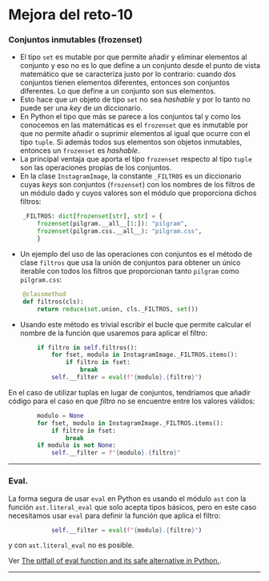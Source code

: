 # Mejora del reto-10


### Conjuntos inmutables (frozenset)

 - El tipo `set` es mutable por que permite añadir y eliminar elementos al conjunto y eso no es lo que define a un conjunto desde el punto de vista matemático que se caracteriza justo por lo contrario: cuando dos conjuntos tienen elementos diferentes, entonces son conjuntos diferentes. Lo que define a un conjunto son sus elementos.
 - Esto hace que un objeto de tipo `set` no sea _hashable_ y por lo tanto no puede ser una _key_ de un diccionario.
 - En Python el tipo que más se parece a los conjuntos tal y como los conocemos en las matemáticas es el `frozenset` que es inmutable por que no permite añadir o suprimir elementos al igual que ocurre con el tipo `tuple`. Si además todos sus elementos son objetos inmutables, entonces un `frozenset` es _hashable_.
 - La principal ventaja que aporta el tipo `frozenset` respecto al tipo `tuple` son las operaciones propias de los conjuntos.
 - En la clase `InstagramImage`, la constante `_FILTROS` es un diccionario cuyas _keys_ son conjuntos (`frozenset`) con los nombres de los filtros de un módulo dado y cuyos valores son el módulo que proporciona dichos filtros:

```python
    _FILTROS: dict[frozenset[str], str] = {
        frozenset(pilgram.__all__[1:]): "pilgram",
        frozenset(pilgram.css.__all__): "pilgram.css",
        }
```

 - Un ejemplo del uso de las operaciones con conjuntos es el método de clase `filtros` que usa la unión de conjuntos para obtener un único iterable con todos los filtros que proporcionan tanto `pilgram` como `pilgram.css`:

```python
    @classmethod
    def filtros(cls):
        return reduce(set.union, cls._FILTROS, set())
```

 - Usando este método es trivial escribir el bucle que permite calcular el nombre de la función que usaremos para aplicar el filtro:

```python
        if filtro in self.filtros():
            for fset, modulo in InstagramImage._FILTROS.items():
                if filtro in fset:
                    break
            self.__filter = eval(f"{modulo}.{filtro}")
```

En el caso de utilizar tuplas en lugar de conjuntos, tendríamos que añadir código para el caso en que _filtro_ no se encuentre entre los valores válidos:

```python
        modulo = None
        for fset, modulo in InstagramImage._FILTROS.items():
            if filtro in fset:
                break
        if modulo is not None:
            self.__filter = f"{modulo}.{filtro}"
```

----

### Eval.


La forma segura de usar `eval` en Python es usando el módulo `ast` con la función `ast.literal_eval` que solo acepta tipos básicos, pero en este caso necesitamos usar `eval` para definir la función que aplica el filtro:
```python
            self.__filter = eval(f"{modulo}.{filtro}")
```
y con `ast.literal_eval` no es posible.

Ver [The pitfall of eval function and its safe alternative in Python.](https://eulertech.wordpress.com/2018/06/10/the-pitfall-of-eval-function-and-its-safe-alternative-in-python/).

----
